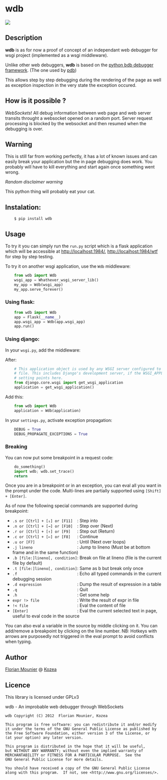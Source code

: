 wdb
===

![](https://raw.github.com/Kozea/wdb/master/wdb.png)

Description
-----------

**wdb** is as for now a proof of concept of an independant web debugger for wsgi project (implemented as a wsgi middleware).

Unlike other web debuggers, **wdb** is based on the [python bdb debugger framework](http://docs.python.org/2/library/bdb.html). (The one used by [pdb](http://docs.python.org/2/library/pdb.html))

This allows step by step debugging during the rendering of the page as well as exception inspection in the very state the exception occured.


How is it possible ?
--------------------

*WebSockets*! 
All debug information between web page and web server transits throught a websocket opened on a random port.
Server request processing is blocked by the websocket and then resumed when the debugging is over.


Warning
-------

This is still far from working perfectly, it has a lot of known issues and can easily break your application but the in page debugging does work. You probably will have to kill everything and start again once something went wrong.

*Random disclaimer warning*

This python thing will probably eat your cat.


Instalation:
------------

```
    $ pip install wdb
```

Usage
-----

To try it you can simply run the `run.py` script which is a flask application which will be accessible at <http://localhost:1984/>,  <http://localhost:1984/wtf> for step by step testing.

To try it on another wsgi application, use the `Wdb` middleware:

```python
    from wdb import Wdb
    wsgi_app = Whathever_wsgi_server_lib()
    my_app = Wdb(wsgi_app)
    my_app.serve_forever()
```

### Using flask:

```python
    from wdb import Wdb
    app = Flask(__name__)
    app.wsgi_app = Wdb(app.wsgi_app)
    app.run()
```

### Using django:

In your `wsgi.py`, add the middleware:

After:

```python
    # This application object is used by any WSGI server configured to use this
    # file. This includes Django's development server, if the WSGI_APPLICATION
    # setting points here.
    from django.core.wsgi import get_wsgi_application
    application = get_wsgi_application()
```

Add this:

```python
    from wdb import Wdb
    application = Wdb(application)
```

In your `settings.py`, activate exception propagation:

```python
    DEBUG = True
    DEBUG_PROPAGATE_EXCEPTIONS = True
```

### Breaking

You can now put some breakpoint in a request code:

```python
    do_something()
    import wdb; wdb.set_trace()
    return
```

Once you are in a breakpoint or in an exception, you can eval all you want in the prompt under the code.
Multi-lines are partially supported using `[Shift] + [Enter]`.

As of now the following special commands are supported during breakpoint:

   * `.s or [Ctrl] + [↓] or [F11]  `: Step into
   * `.n or [Ctrl] + [→] or [F10]  `: Step over (Next)
   * `.r or [Ctrl] + [↑] or [F9]   `: Step out (Return)
   * `.c or [Ctrl] + [←] or [F8]   `: Continue
   * `.u or [F7]                   `: Until (Next over loops)
   * `.j lineno                    `: Jump to lineno (Must be at bottom frame and in the same function)
   * `.b [file:]lineno[, condition]`: Break on file at lineno (file is the current file by default)
   * `.t [file:]lineno[, condition]`: Same as b but break only once
   * `.f                           `: Echo all typed commands in the current debugging session
   * `.d expression                `: Dump the result of expression in a table
   * `.q                           `: Quit
   * `.h                           `: Get some help
   * `expr !> file                 `: Write the result of expr in file
   * `!< file                      `: Eval the content of file
   * `[Enter]                      `: Eval the current selected text in page, useful to eval code in the source

You can also eval a variable in the source by middle clicking on it.
You can add/remove a breakpoint by clicking on the line number.
NB: Hotkeys with arrows are purposedly not triggered in the eval prompt to avoid conflicts when typing.

Author
------

[Florian Mounier](http://github.com/paradoxxxzero) @ [Kozea](http://kozea.fr/)


Licence
-------

This library is licensed under GPLv3

wdb - An improbable web debugger through WebSockets


    wdb Copyright (C) 2012  Florian Mounier, Kozea

    This program is free software: you can redistribute it and/or modify
    it under the terms of the GNU General Public License as published by
    the Free Software Foundation, either version 3 of the License, or
    (at your option) any later version.

    This program is distributed in the hope that it will be useful,
    but WITHOUT ANY WARRANTY; without even the implied warranty of
    MERCHANTABILITY or FITNESS FOR A PARTICULAR PURPOSE.  See the
    GNU General Public License for more details.

    You should have received a copy of the GNU General Public License
    along with this program.  If not, see <http://www.gnu.org/licenses/>.
